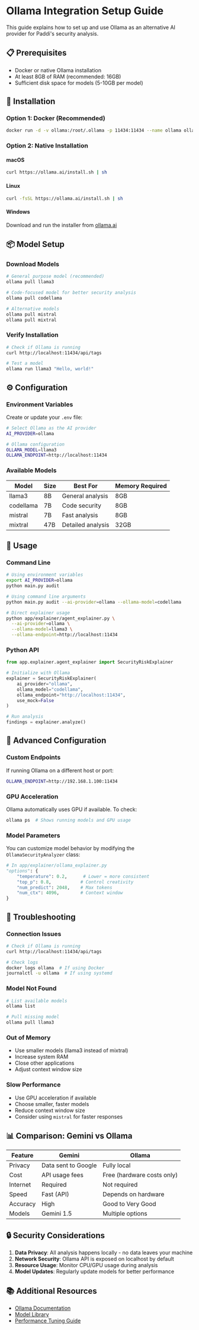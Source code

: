 # Ollama Integration Setup Guide

This guide explains how to set up and use Ollama as an alternative AI provider for Paddi's security analysis.

## 📋 Prerequisites

- Docker or native Ollama installation
- At least 8GB of RAM (recommended: 16GB)
- Sufficient disk space for models (5-10GB per model)

## 🚀 Installation

### Option 1: Docker (Recommended)

```bash
docker run -d -v ollama:/root/.ollama -p 11434:11434 --name ollama ollama/ollama
```

### Option 2: Native Installation

#### macOS

```bash
curl https://ollama.ai/install.sh | sh
```

#### Linux

```bash
curl -fsSL https://ollama.ai/install.sh | sh
```

#### Windows

Download and run the installer from [ollama.ai](https://ollama.ai/download)

## 📦 Model Setup

### Download Models

```bash
# General purpose model (recommended)
ollama pull llama3

# Code-focused model for better security analysis
ollama pull codellama

# Alternative models
ollama pull mistral
ollama pull mixtral
```

### Verify Installation

```bash
# Check if Ollama is running
curl http://localhost:11434/api/tags

# Test a model
ollama run llama3 "Hello, world!"
```

## ⚙️ Configuration

### Environment Variables

Create or update your `.env` file:

```bash
# Select Ollama as the AI provider
AI_PROVIDER=ollama

# Ollama configuration
OLLAMA_MODEL=llama3
OLLAMA_ENDPOINT=http://localhost:11434
```

### Available Models

| Model | Size | Best For | Memory Required |
|-------|------|----------|-----------------|
| llama3 | 8B | General analysis | 8GB |
| codellama | 7B | Code security | 8GB |
| mistral | 7B | Fast analysis | 8GB |
| mixtral | 47B | Detailed analysis | 32GB |

## 🎯 Usage

### Command Line

```bash
# Using environment variables
export AI_PROVIDER=ollama
python main.py audit

# Using command line arguments
python main.py audit --ai-provider=ollama --ollama-model=codellama

# Direct explainer usage
python app/explainer/agent_explainer.py \
  --ai-provider=ollama \
  --ollama-model=llama3 \
  --ollama-endpoint=http://localhost:11434
```

### Python API

```python
from app.explainer.agent_explainer import SecurityRiskExplainer

# Initialize with Ollama
explainer = SecurityRiskExplainer(
    ai_provider="ollama",
    ollama_model="codellama",
    ollama_endpoint="http://localhost:11434",
    use_mock=False
)

# Run analysis
findings = explainer.analyze()
```

## 🔧 Advanced Configuration

### Custom Endpoints

If running Ollama on a different host or port:

```bash
OLLAMA_ENDPOINT=http://192.168.1.100:11434
```

### GPU Acceleration

Ollama automatically uses GPU if available. To check:

```bash
ollama ps  # Shows running models and GPU usage
```

### Model Parameters

You can customize model behavior by modifying the `OllamaSecurityAnalyzer` class:

```python
# In app/explainer/ollama_explainer.py
"options": {
    "temperature": 0.2,      # Lower = more consistent
    "top_p": 0.8,           # Control creativity
    "num_predict": 2048,    # Max tokens
    "num_ctx": 4096,        # Context window
}
```

## 🐛 Troubleshooting

### Connection Issues

```bash
# Check if Ollama is running
curl http://localhost:11434/api/tags

# Check logs
docker logs ollama  # If using Docker
journalctl -u ollama  # If using systemd
```

### Model Not Found

```bash
# List available models
ollama list

# Pull missing model
ollama pull llama3
```

### Out of Memory

- Use smaller models (llama3 instead of mixtral)
- Increase system RAM
- Close other applications
- Adjust context window size

### Slow Performance

- Use GPU acceleration if available
- Choose smaller, faster models
- Reduce context window size
- Consider using `mistral` for faster responses

## 📊 Comparison: Gemini vs Ollama

| Feature | Gemini | Ollama |
|---------|--------|--------|
| Privacy | Data sent to Google | Fully local |
| Cost | API usage fees | Free (hardware costs only) |
| Internet | Required | Not required |
| Speed | Fast (API) | Depends on hardware |
| Accuracy | High | Good to Very Good |
| Models | Gemini 1.5 | Multiple options |

## 🔒 Security Considerations

1. **Data Privacy**: All analysis happens locally - no data leaves your machine
2. **Network Security**: Ollama API is exposed on localhost by default
3. **Resource Usage**: Monitor CPU/GPU usage during analysis
4. **Model Updates**: Regularly update models for better performance

## 📚 Additional Resources

- [Ollama Documentation](https://github.com/jmorganca/ollama)
- [Model Library](https://ollama.ai/library)
- [Performance Tuning Guide](https://github.com/jmorganca/ollama/blob/main/docs/performance.md)
